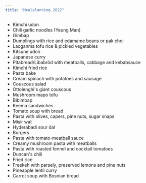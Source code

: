 ```yaml
---
title: "Mealplanning 2022"
---
```


- Kimchi udon
- Chili garlic noodles (Yeung Man)
- Gimbap
- Dumplings with rice and edamame beans or pak choi
- Laoganma tofu rice & pickled vegetables
- Kitsune udon
- Japanese curry
- Pitabread/Libabröd with meatballs, cabbage and kebabsauce
- Kimchi fried rice
- Pasta bake
- Cream spinach with potatoes and sausage
- Couscous salad
- Ottolenghi's giant couscous
- Mushroom mapo tofu
- Bibimbap
- Keema sandwiches
- Tomato soup with bread
- Pasta with olives, capers, pine nuts, sugar snaps
- Misir wat
- Hyderabadi sour dal
- Burgers
- Pasta with tomato-meatball sauce
- Creamy mushroom pasta with meatballs
- Pasta with roasted fennel and cocktail tomatoes
- Duncan's chili
- Fried rice
- Freekeh with parsely, preserved lemons and pine nuts
- Pineapple lentil curry
- Carrot soup with Bosnian bread